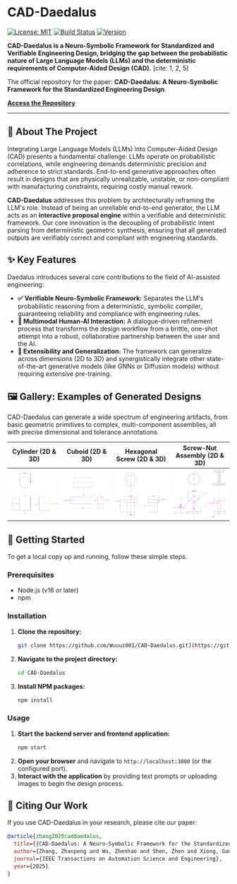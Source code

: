 # CAD-Daedalus

[![License: MIT](https://img.shields.io/badge/License-MIT-yellow.svg)](https://opensource.org/licenses/MIT)
[![Build Status](https://img.shields.io/badge/build-passing-brightgreen.svg)](https://github.com/Wuuuz001/CAD-Daedalus)
[![Version](https://img.shields.io/badge/version-1.0.0-blue.svg)](https://github.com/Wuuuz001/CAD-Daedalus)

**CAD-Daedalus is a Neuro-Symbolic Framework for Standardized and Verifiable Engineering Design, bridging the gap between the probabilistic nature of Large Language Models (LLMs) and the deterministic requirements of Computer-Aided Design (CAD).** [cite: 1, 2, 5]

The official repository for the paper: **CAD-Daedalus: A Neuro-Symbolic Framework for the Standardized Engineering Design**.

**[Access the Repository](https://github.com/Wuuuz001/CAD-Daedalus)** 

---

## 📖 About The Project

Integrating Large Language Models (LLMs) into Computer-Aided Design (CAD) presents a fundamental challenge: LLMs operate on probabilistic correlations, while engineering demands deterministic precision and adherence to strict standards. End-to-end generative approaches often result in designs that are physically unrealizable, unstable, or non-compliant with manufacturing constraints, requiring costly manual rework.

**CAD-Daedalus** addresses this problem by architecturally reframing the LLM's role. Instead of being an unreliable end-to-end generator, the LLM acts as an **interactive proposal engine** within a verifiable and deterministic framework. Our core innovation is the decoupling of probabilistic intent parsing from deterministic geometric synthesis, ensuring that all generated outputs are verifiably correct and compliant with engineering standards. 


## ✨ Key Features

Daedalus introduces several core contributions to the field of AI-assisted engineering:

-   **✅ Verifiable Neuro-Symbolic Framework:** Separates the LLM's probabilistic reasoning from a deterministic, symbolic compiler, guaranteeing reliability and compliance with engineering rules.
-   **🤝 Multimodal Human-AI Interaction:** A dialogue-driven refinement process that transforms the design workflow from a brittle, one-shot attempt into a robust, collaborative partnership between the user and the AI.
-   **🔧 Extensibility and Generalization:** The framework can generalize across dimensions (2D to 3D) and synergistically integrate other state-of-the-art generative models (like GNNs or Diffusion models) without requiring extensive pre-training.

## 🖼️ Gallery: Examples of Generated Designs

CAD-Daedalus can generate a wide spectrum of engineering artifacts, from basic geometric primitives to complex, multi-component assemblies, all with precise dimensional and tolerance annotations.

| Cylinder (2D & 3D) | Cuboid (2D & 3D) | Hexagonal Screw (2D & 3D) | Screw-Nut Assembly (2D & 3D) |
| :----------------: | :--------------: | :-----------------------: | :--------------------------: |
| <img src="picture/1.png" width="200"/> | <img src="picture/2.png" width="200"/> | <img src="picture/3.png" width="200"/> | <img src="picture/4.png" width="200"/> |

## 🚀 Getting Started

To get a local copy up and running, follow these simple steps.

### Prerequisites

-   Node.js (v16 or later)
-   npm

### Installation

1.  **Clone the repository:**
    ```sh
    git clone https://github.com/Wuuuz001/CAD-Daedalus.git](https://github.com/Wuuuz001/CAD-Daedalus.git)
    ```
2.  **Navigate to the project directory:**
    ```sh
    cd CAD-Daedalus
    ```
3.  **Install NPM packages:**
    ```sh
    npm install
    ```

### Usage

1.  **Start the backend server and frontend application:**
    ```sh
    npm start
    ```
2.  **Open your browser** and navigate to `http://localhost:3000` (or the configured port).
3.  **Interact with the application** by providing text prompts or uploading images to begin the design process.

## 📄 Citing Our Work

If you use CAD-Daedalus in your research, please cite our paper:

```bibtex
@article{zhang2025caddaedalus,
  title={{CAD-Daedalus: A Neuro-Symbolic Framework for the Standardized Engineering Design}},
  author={Zhang, Zhanpeng and Wu, Zhenhao and Shen, Zhen and Xiong, Gang and Wang, Fei-Yue},
  journal={IEEE Transactions on Automation Science and Engineering},
  year={2025}
}
